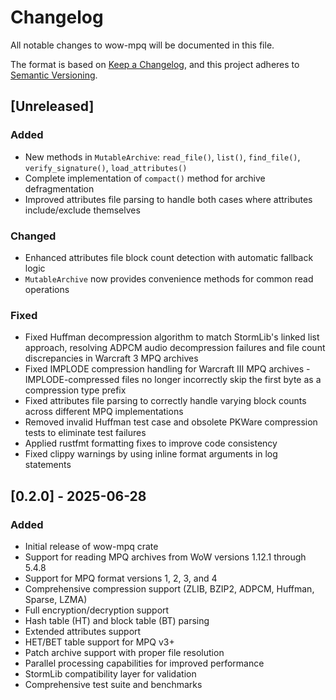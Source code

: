 # Changelog

All notable changes to wow-mpq will be documented in this file.

The format is based on [Keep a Changelog](https://keepachangelog.com/en/1.0.0/),
and this project adheres to [Semantic Versioning](https://semver.org/spec/v2.0.0.html).

## [Unreleased]

### Added

- New methods in `MutableArchive`: `read_file()`, `list()`, `find_file()`, `verify_signature()`, `load_attributes()`
- Complete implementation of `compact()` method for archive defragmentation
- Improved attributes file parsing to handle both cases where attributes include/exclude themselves

### Changed

- Enhanced attributes file block count detection with automatic fallback logic
- `MutableArchive` now provides convenience methods for common read operations

### Fixed

- Fixed Huffman decompression algorithm to match StormLib's linked list approach, resolving ADPCM audio decompression failures and file count discrepancies in Warcraft 3 MPQ archives
- Fixed IMPLODE compression handling for Warcraft III MPQ archives - IMPLODE-compressed files no longer incorrectly skip the first byte as a compression type prefix
- Fixed attributes file parsing to correctly handle varying block counts across different MPQ implementations
- Removed invalid Huffman test case and obsolete PKWare compression tests to eliminate test failures
- Applied rustfmt formatting fixes to improve code consistency
- Fixed clippy warnings by using inline format arguments in log statements

## [0.2.0] - 2025-06-28

### Added

- Initial release of wow-mpq crate
- Support for reading MPQ archives from WoW versions 1.12.1 through 5.4.8
- Support for MPQ format versions 1, 2, 3, and 4
- Comprehensive compression support (ZLIB, BZIP2, ADPCM, Huffman, Sparse, LZMA)
- Full encryption/decryption support
- Hash table (HT) and block table (BT) parsing
- Extended attributes support
- HET/BET table support for MPQ v3+
- Patch archive support with proper file resolution
- Parallel processing capabilities for improved performance
- StormLib compatibility layer for validation
- Comprehensive test suite and benchmarks
